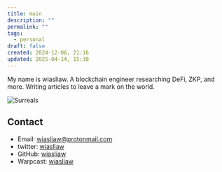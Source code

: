 ```yaml
---
title: main
description: ""
permalink: ""
tags:
  - personal
draft: false
created: 2024-12-06, 21:16
updated: 2025-04-14, 15:38
---
```

My name is wiasliaw. A blockchain engineer researching DeFi, ZKP, and more. Writing articles to leave a mark on the world.

![Surreals](./surreals_2142.png)

## Contact

- Email: [wiasliaw@protonmail.com](mailto:wiasliaw@protonmail.com)
- twitter: [wiasliaw](https://x.com/wiasliaw)
- GitHub: [wiasliaw](https://github.com/wiasliaw)
- Warpcast: [wiasliaw](https://warpcast.com/wiasliaw)
